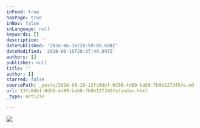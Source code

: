 ```yaml
---
inFeed: true
hasPage: true
inNav: false
inLanguage: null
keywords: []
description: ''
datePublished: '2016-06-16T20:59:05.688Z'
dateModified: '2016-06-16T20:57:49.997Z'
authors: []
publisher: null
title: ''
author: []
starred: false
sourcePath: _posts/2016-06-16-13fc0dbf-0d56-4d89-ba58-7b9b127345fe.md
url: 13fc0dbf-0d56-4d89-ba58-7b9b127345fe/index.html
_type: Article

---
```

![](https://the-grid-user-content.s3-us-west-2.amazonaws.com/ebc18905-abc3-4efc-90ae-3282a01fabb5.jpg)